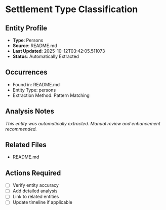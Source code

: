 # Settlement Type Classification

## Entity Profile
- **Type**: Persons
- **Source**: README.md
- **Last Updated**: 2025-10-12T03:42:05.511073
- **Status**: Automatically Extracted

## Occurrences
- Found in: README.md
- Entity Type: persons
- Extraction Method: Pattern Matching

## Analysis Notes
*This entity was automatically extracted. Manual review and enhancement recommended.*

## Related Files
- README.md

## Actions Required
- [ ] Verify entity accuracy
- [ ] Add detailed analysis
- [ ] Link to related entities
- [ ] Update timeline if applicable
